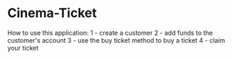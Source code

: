 # Cinema-Ticket
How to use this application:
1 - create a customer
2 - add funds to the customer's account
3 - use the buy ticket method to buy a ticket
4 - claim your ticket
